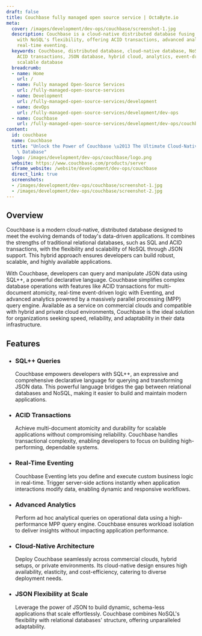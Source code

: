 ```yaml
---
draft: false
title: Couchbase fully managed open source service | OctaByte.io
meta:
  cover: /images/development/dev-ops/couchbase/screenshot-1.jpg
  description: Couchbase is a cloud-native distributed database fusing SQL's strengths
    with NoSQL's flexibility, offering ACID transactions, advanced analytics, and
    real-time eventing.
  keywords: Couchbase, distributed database, cloud-native database, NoSQL, SQL++,
    ACID transactions, JSON database, hybrid cloud, analytics, event-driven database,
    scalable database
  breadcrumb:
  - name: Home
    url: /
  - name: Fully managed Open-Source Services
    url: /fully-managed-open-source-services
  - name: Development
    url: /fully-managed-open-source-services/development
  - name: devOps
    url: /fully-managed-open-source-services/development/dev-ops
  - name: Couchbase
    url: /fully-managed-open-source-services/development/dev-ops/couchbase
content:
  id: couchbase
  name: Couchbase
  title: "Unlock the Power of Couchbase \u2013 The Ultimate Cloud-Native Distributed\
    \ Database"
  logo: /images/development/dev-ops/couchbase/logo.png
  website: https://www.couchbase.com/products/server
  iframe_website: /website/development/dev-ops/couchbase
  direct_link: true
  screenshots:
  - /images/development/dev-ops/couchbase/screenshot-1.jpg
  - /images/development/dev-ops/couchbase/screenshot-2.jpg
---
```


## Overview

Couchbase is a modern cloud-native, distributed database designed to meet the evolving demands of today's data-driven applications. It combines the strengths of traditional relational databases, such as SQL and ACID transactions, with the flexibility and scalability of NoSQL through JSON support. This hybrid approach ensures developers can build robust, scalable, and highly available applications.

With Couchbase, developers can query and manipulate JSON data using SQL++, a powerful declarative language. Couchbase simplifies complex database operations with features like ACID transactions for multi-document atomicity, real-time event-driven logic with Eventing, and advanced analytics powered by a massively parallel processing (MPP) query engine. Available as a service on commercial clouds and compatible with hybrid and private cloud environments, Couchbase is the ideal solution for organizations seeking speed, reliability, and adaptability in their data infrastructure.

## Features

- ### SQL++ Queries

  Couchbase empowers developers with SQL++, an expressive and comprehensive declarative language for querying and transforming JSON data. This powerful language bridges the gap between relational databases and NoSQL, making it easier to build and maintain modern applications.

- ### ACID Transactions

  Achieve multi-document atomicity and durability for scalable applications without compromising reliability. Couchbase handles transactional complexity, enabling developers to focus on building high-performing, dependable systems.

- ### Real-Time Eventing

  Couchbase Eventing lets you define and execute custom business logic in real-time. Trigger server-side actions instantly when application interactions modify data, enabling dynamic and responsive workflows.

- ### Advanced Analytics

  Perform ad hoc analytical queries on operational data using a high-performance MPP query engine. Couchbase ensures workload isolation to deliver insights without impacting application performance.

- ### Cloud-Native Architecture

  Deploy Couchbase seamlessly across commercial clouds, hybrid setups, or private environments. Its cloud-native design ensures high availability, elasticity, and cost-efficiency, catering to diverse deployment needs.

- ### JSON Flexibility at Scale

  Leverage the power of JSON to build dynamic, schema-less applications that scale effortlessly. Couchbase combines NoSQL's flexibility with relational databases' structure, offering unparalleled adaptability.